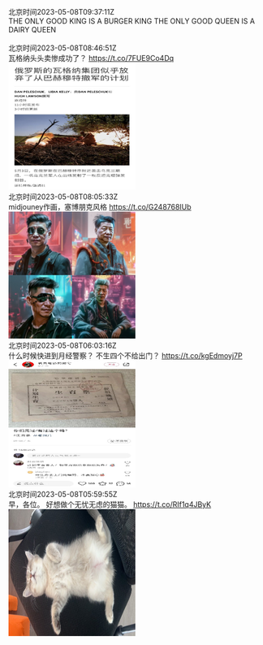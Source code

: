 北京时间2023-05-08T09:37:11Z<br>THE ONLY GOOD KING IS A BURGER KING
THE ONLY GOOD QUEEN  IS A DAIRY QUEEN<br><br>北京时间2023-05-08T08:46:51Z<br>瓦格纳头头卖惨成功了？ https://t.co/7FUE9Co4Dq<br><img src='/temp/2023/1655373664207130624_0.jpg' width='250' height='250'><br>北京时间2023-05-08T08:05:33Z<br>midjouney作画，塞博朋克风格 https://t.co/G248768IUb<br><img src='/temp/2023/1655363271179010050_0.jpg' width='250' height='250'><br>北京时间2023-05-08T06:03:16Z<br>什么时候快进到月经警察？
不生四个不给出门？ https://t.co/kgEdmoyj7P<br><img src='/temp/2023/1655332498518478849_0.jpg' width='250' height='250'><br>北京时间2023-05-08T05:59:55Z<br>早，各位。
好想做个无忧无虑的猫猫。 https://t.co/RIf1q4JByK<br><img src='/temp/2023/1655331653756293120_0.jpg' width='250' height='250'><br>